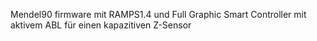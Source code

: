 Mendel90 firmware mit RAMPS1.4 und Full Graphic Smart Controller mit aktivem ABL für einen kapazitiven Z-Sensor
